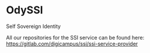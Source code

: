 # OdySSI
Self Sovereign Identity

All our repositories for the SSI service can be found here: https://gitlab.com/digicampus/ssi/ssi-service-provider
